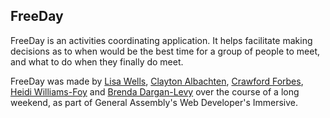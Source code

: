 FreeDay 
-------

FreeDay is an activities coordinating application. It helps facilitate making decisions as to when would be the best time for a group of people to meet, and what to do when they finally do meet. 

FreeDay was made by [Lisa Wells][lw], [Clayton Albachten][ca], [Crawford Forbes][cf], [Heidi Williams-Foy][hw] and [Brenda Dargan-Levy][bd] over the course of a long weekend, as part of General Assembly's Web Developer's Immersive.  


<!-- reference-style markdown links 
in order of apperance -->

[lw]: https://linkedin/in/lisajwells
[ca]: http://claytonalbachten.com/ 
[cf]: http://crawfordforbes.com/
[hw]: https://github.com/HeidiW
[bd]: https://github.com/brendee 